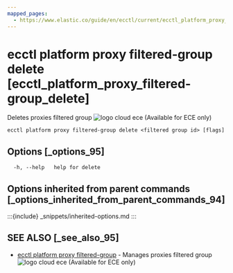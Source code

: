 ```yaml
---
mapped_pages:
  - https://www.elastic.co/guide/en/ecctl/current/ecctl_platform_proxy_filtered-group_delete.html
---
```


# ecctl platform proxy filtered-group delete [ecctl_platform_proxy_filtered-group_delete]

Deletes proxies filtered group ![logo cloud ece](https://doc-icons.s3.us-east-2.amazonaws.com/logo_cloud_ece.svg "Supported on {{ece}}") (Available for ECE only)

```
ecctl platform proxy filtered-group delete <filtered group id> [flags]
```


## Options [_options_95]

```
  -h, --help   help for delete
```


## Options inherited from parent commands [_options_inherited_from_parent_commands_94]

:::{include} _snippets/inherited-options.md
:::


## SEE ALSO [_see_also_95]

* [ecctl platform proxy filtered-group](/reference/ecctl_platform_proxy_filtered-group.md)	 - Manages proxies filtered group ![logo cloud ece](https://doc-icons.s3.us-east-2.amazonaws.com/logo_cloud_ece.svg "Supported on {{ece}}") (Available for ECE only)

